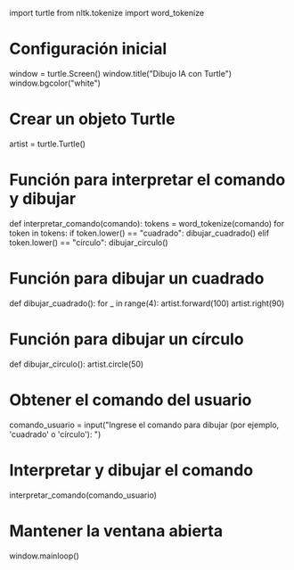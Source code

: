 import turtle
from nltk.tokenize import word_tokenize

# Configuración inicial
window = turtle.Screen()
window.title("Dibujo IA con Turtle")
window.bgcolor("white")

# Crear un objeto Turtle
artist = turtle.Turtle()

# Función para interpretar el comando y dibujar
def interpretar_comando(comando):
    tokens = word_tokenize(comando)
    for token in tokens:
        if token.lower() == "cuadrado":
            dibujar_cuadrado()
        elif token.lower() == "círculo":
            dibujar_circulo()

# Función para dibujar un cuadrado
def dibujar_cuadrado():
    for _ in range(4):
        artist.forward(100)
        artist.right(90)

# Función para dibujar un círculo
def dibujar_circulo():
    artist.circle(50)

# Obtener el comando del usuario
comando_usuario = input("Ingrese el comando para dibujar (por ejemplo, 'cuadrado' o 'círculo'): ")

# Interpretar y dibujar el comando
interpretar_comando(comando_usuario)

# Mantener la ventana abierta
window.mainloop()


<!---
ZOMBIZ18/ZOMBIZ18 is a ✨ special ✨ repository because its `README.md` (this file) appears on your GitHub profile.
You can click the Preview link to take a look at your changes.
--->

